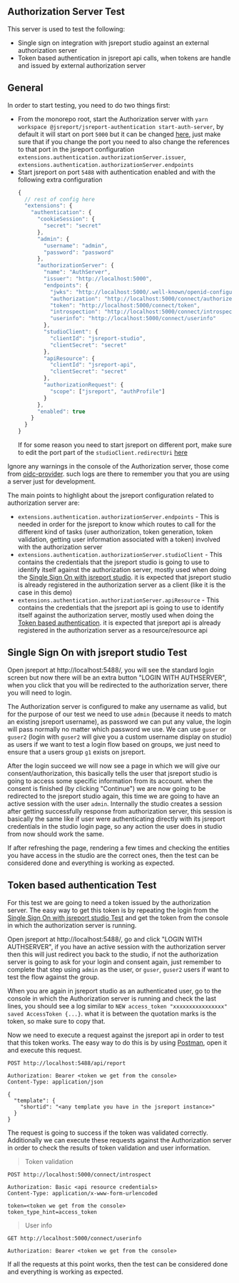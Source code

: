 ## Authorization Server Test

This server is used to test the following:

- Single sign on integration with jsreport studio against an external authorization server
- Token based authentication in jsreport api calls, when tokens are handle and issued by external authorization server

## General

In order to start testing, you need to do two things first:

- From the monorepo root, start the Authorization server with `yarn workspace @jsreport/jsreport-authentication start-auth-server`, by default it will start on port `5000` but it can be changed [here](./startAuthServer.js), just make sure that if you change the port you need to also change the references to that port in the jsreport configuration `extensions.authentication.authorizationServer.issuer`, `extensions.authentication.authorizationServer.endpoints`
- Start jsreport on port `5488` with authentication enabled and with the following extra configuration
  ```js
  {
    // rest of config here
    "extensions": {
      "authentication": {
        "cookieSession": {
          "secret": "secret"
        },
        "admin": {
          "username": "admin",
          "password": "password"
        },
        "authorizationServer": {
          "name": "AuthServer",
          "issuer": "http://localhost:5000",
          "endpoints": {
            "jwks": "http://localhost:5000/.well-known/openid-configuration/jwks",
            "authorization": "http://localhost:5000/connect/authorize",
            "token": "http://localhost:5000/connect/token",
            "introspection": "http://localhost:5000/connect/introspect",
            "userinfo": "http://localhost:5000/connect/userinfo"
          },
          "studioClient": {
            "clientId": "jsreport-studio",
            "clientSecret": "secret"
          },
          "apiResource": {
            "clientId": "jsreport-api",
            "clientSecret": "secret"
          },
          "authorizationRequest": {
            "scope": ["jsreport", "authProfile"]
          }
        },
        "enabled": true
      }
    }
  }
  ```
  If for some reason you need to start jsreport on different port, make sure to edit the port part of the `studioClient.redirectUri` [here](./startAuthServer.js)

Ignore any warnings in the console of the Authorization server, those come from [oidc-provider](https://github.com/panva/node-oidc-provider). such logs are there to remember you that you are using a server just for development.

The main points to highlight about the jsreport configuration related to authorization server are:

- `extensions.authentication.authorizationServer.endpoints` - This is needed in order for the jsreport to know which routes to call for the different kind of tasks (user authorization, token generation, token validation, getting user information associated with a token) involved with the authorization server
- `extensions.authentication.authorizationServer.studioClient` - This contains the credentials that the jsreport studio is going to use to identify itself against the authorization server, mostly used when doing the [Single Sign On with jsreport studio](#single-sign-on-with-jsreport-studio-test). it is expected that jsreport studio is already registered in the authorization server as a client (like it is the case in this demo)
- `extensions.authentication.authorizationServer.apiResource` - This contains the credentials that the jsreport api is going to use to identify itself against the authorization server, mostly used when doing the [Token based authentication](#token-based-authentication-test). it is expected that jsreport api is already registered in the authorization server as a resource/resource api

## Single Sign On with jsreport studio Test

Open jsreport at http://localhost:5488/, you will see the standard login screen but now there will be an extra button "LOGIN WITH AUTHSERVER", when you click that you will be redirected to the authorization server, there you will need to login.

The Authorization server is configured to make any username as valid, but for the purpose of our test we need to use `admin` (because it needs to match an existing jsreport username), as password we can put any value, the login will pass normally no matter which password we use. We can use `guser` or `guser2` (login with `guser2` will give you a custom username display on studio) as users if we want to test a login flow based on groups, we just need to ensure that a users group `g1` exists on jsreport.

After the login succeed we will now see a page in which we will give our consent/authorization, this basically tells the user that jsreport studio is going to access some specific information from its account. when the consent is finished (by clicking "Continue") we are now going to be redirected to the jsreport studio again, this time we are going to have an active session with the user `admin`. Internally the studio creates a session after getting successfully response from authorization server, this session is basically the same like if user were authenticating directly with its jsreport credentials in the studio login page, so any action the user does in studio from now should work the same.

If after refreshing the page, rendering a few times and checking the entities you have access in the studio are the correct ones, then the test can be considered done and everything is working as expected.

## Token based authentication Test

For this test we are going to need a token issued by the authorization server. The easy way to get this token is by repeating the login from the [Single Sign On with jsreport studio Test](#single-sign-on-with-jsreport-studio-test) and get the token from the console in which the authorization server is running.

Open jsreport at http://localhost:5488/, go and click "LOGIN WITH AUTHSERVER", if you have an active session with the authorization server then this will just redirect you back to the studio, if not the authorization server is going to ask for your login and consent again, just remember to complete that step using `admin` as the user, or `guser`, `guser2` users if want to test the flow against the group.

When you are again in jsreport studio as an authenticated user, go to the console in which the Authorization server is running and check the last lines, you should see a log similar to `NEW access_token "xxxxxxxxxxxxxxxx" saved AccessToken {...}`. what it is between the quotation marks is the token, so make sure to copy that.

Now we need to execute a request against the jsreport api in order to test that this token works. The easy way to do this is by using [Postman](https://www.postman.com/), open it and execute this request.

```
POST http://localhost:5488/api/report

Authorization: Bearer <token we get from the console>
Content-Type: application/json

{
  "template": {
    "shortid": "<any template you have in the jsreport instance>"
  }
}
```

The request is going to success if the token was validated correctly. Additionally we can execute these requests against the Authorization server in order to check the results of token validation and user information.

> Token validation
```
POST http://localhost:5000/connect/introspect

Authorization: Basic <api resource credentials>
Content-Type: application/x-www-form-urlencoded

token=<token we get from the console>
token_type_hint=access_token
```

> User info
```
GET http://localhost:5000/connect/userinfo

Authorization: Bearer <token we get from the console>
```

If all the requests at this point works, then the test can be considered done and everything is working as expected.
